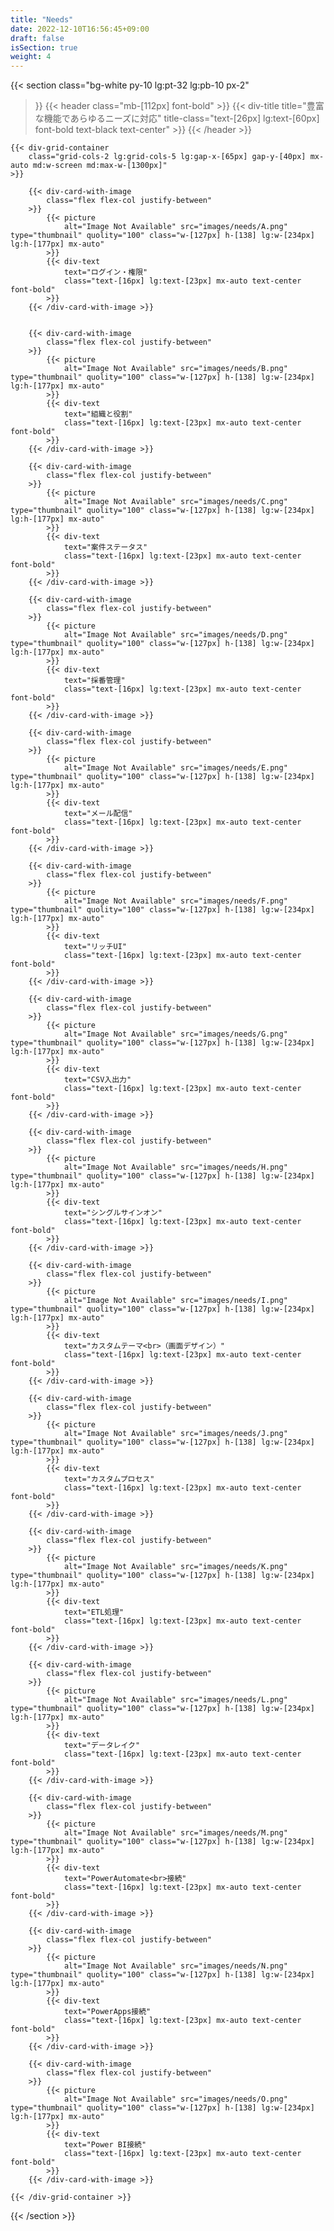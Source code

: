 ```yaml
---
title: "Needs"
date: 2022-12-10T16:56:45+09:00
draft: false
isSection: true
weight: 4
---
```


{{< section
    class="bg-white py-10 lg:pt-32 lg:pb-10 px-2"
>}}
    {{< header
        class="mb-[112px] font-bold"
    >}}
        {{< div-title
            title="豊富な機能であらゆるニーズに対応"
            title-class="text-[26px] lg:text-[60px] font-bold text-black text-center"
        >}}
    {{< /header >}}

    {{< div-grid-container
        class="grid-cols-2 lg:grid-cols-5 lg:gap-x-[65px] gap-y-[40px] mx-auto md:w-screen md:max-w-[1300px]"
    >}}

        {{< div-card-with-image
            class="flex flex-col justify-between"
        >}}
            {{< picture
                alt="Image Not Available" src="images/needs/A.png" type="thumbnail" quolity="100" class="w-[127px] h-[138] lg:w-[234px] lg:h-[177px] mx-auto"
            >}}
            {{< div-text
                text="ログイン・権限"
                class="text-[16px] lg:text-[23px] mx-auto text-center font-bold"
            >}}
        {{< /div-card-with-image >}}


        {{< div-card-with-image
            class="flex flex-col justify-between"
        >}}
            {{< picture
                alt="Image Not Available" src="images/needs/B.png" type="thumbnail" quolity="100" class="w-[127px] h-[138] lg:w-[234px] lg:h-[177px] mx-auto"
            >}}
            {{< div-text
                text="組織と役割"
                class="text-[16px] lg:text-[23px] mx-auto text-center font-bold"
            >}}
        {{< /div-card-with-image >}}

        {{< div-card-with-image
            class="flex flex-col justify-between"
        >}}
            {{< picture
                alt="Image Not Available" src="images/needs/C.png" type="thumbnail" quolity="100" class="w-[127px] h-[138] lg:w-[234px] lg:h-[177px] mx-auto"
            >}}
            {{< div-text
                text="案件ステータス"
                class="text-[16px] lg:text-[23px] mx-auto text-center font-bold"
            >}}
        {{< /div-card-with-image >}}

        {{< div-card-with-image
            class="flex flex-col justify-between"
        >}}
            {{< picture
                alt="Image Not Available" src="images/needs/D.png" type="thumbnail" quolity="100" class="w-[127px] h-[138] lg:w-[234px] lg:h-[177px] mx-auto"
            >}}
            {{< div-text
                text="採番管理"
                class="text-[16px] lg:text-[23px] mx-auto text-center font-bold"
            >}}
        {{< /div-card-with-image >}}

        {{< div-card-with-image
            class="flex flex-col justify-between"
        >}}
            {{< picture
                alt="Image Not Available" src="images/needs/E.png" type="thumbnail" quolity="100" class="w-[127px] h-[138] lg:w-[234px] lg:h-[177px] mx-auto"
            >}}
            {{< div-text
                text="メール配信"
                class="text-[16px] lg:text-[23px] mx-auto text-center font-bold"
            >}}
        {{< /div-card-with-image >}}

        {{< div-card-with-image
            class="flex flex-col justify-between"
        >}}
            {{< picture
                alt="Image Not Available" src="images/needs/F.png" type="thumbnail" quolity="100" class="w-[127px] h-[138] lg:w-[234px] lg:h-[177px] mx-auto"
            >}}
            {{< div-text
                text="リッチUI"
                class="text-[16px] lg:text-[23px] mx-auto text-center font-bold"
            >}}
        {{< /div-card-with-image >}}

        {{< div-card-with-image
            class="flex flex-col justify-between"
        >}}
            {{< picture
                alt="Image Not Available" src="images/needs/G.png" type="thumbnail" quolity="100" class="w-[127px] h-[138] lg:w-[234px] lg:h-[177px] mx-auto"
            >}}
            {{< div-text
                text="CSV入出力"
                class="text-[16px] lg:text-[23px] mx-auto text-center font-bold"
            >}}
        {{< /div-card-with-image >}}

        {{< div-card-with-image
            class="flex flex-col justify-between"
        >}}
            {{< picture
                alt="Image Not Available" src="images/needs/H.png" type="thumbnail" quolity="100" class="w-[127px] h-[138] lg:w-[234px] lg:h-[177px] mx-auto"
            >}}
            {{< div-text
                text="シングルサインオン"
                class="text-[16px] lg:text-[23px] mx-auto text-center font-bold"
            >}}
        {{< /div-card-with-image >}}

        {{< div-card-with-image
            class="flex flex-col justify-between"
        >}}
            {{< picture
                alt="Image Not Available" src="images/needs/I.png" type="thumbnail" quolity="100" class="w-[127px] h-[138] lg:w-[234px] lg:h-[177px] mx-auto"
            >}}
            {{< div-text
                text="カスタムテーマ<br>（画面デザイン）"
                class="text-[16px] lg:text-[23px] mx-auto text-center font-bold"
            >}}
        {{< /div-card-with-image >}}

        {{< div-card-with-image
            class="flex flex-col justify-between"
        >}}
            {{< picture
                alt="Image Not Available" src="images/needs/J.png" type="thumbnail" quolity="100" class="w-[127px] h-[138] lg:w-[234px] lg:h-[177px] mx-auto"
            >}}
            {{< div-text
                text="カスタムプロセス"
                class="text-[16px] lg:text-[23px] mx-auto text-center font-bold"
            >}}
        {{< /div-card-with-image >}}

        {{< div-card-with-image
            class="flex flex-col justify-between"
        >}}
            {{< picture
                alt="Image Not Available" src="images/needs/K.png" type="thumbnail" quolity="100" class="w-[127px] h-[138] lg:w-[234px] lg:h-[177px] mx-auto"
            >}}
            {{< div-text
                text="ETL処理"
                class="text-[16px] lg:text-[23px] mx-auto text-center font-bold"
            >}}
        {{< /div-card-with-image >}}

        {{< div-card-with-image
            class="flex flex-col justify-between"
        >}}
            {{< picture
                alt="Image Not Available" src="images/needs/L.png" type="thumbnail" quolity="100" class="w-[127px] h-[138] lg:w-[234px] lg:h-[177px] mx-auto"
            >}}
            {{< div-text
                text="データレイク"
                class="text-[16px] lg:text-[23px] mx-auto text-center font-bold"
            >}}
        {{< /div-card-with-image >}}

        {{< div-card-with-image
            class="flex flex-col justify-between"
        >}}
            {{< picture
                alt="Image Not Available" src="images/needs/M.png" type="thumbnail" quolity="100" class="w-[127px] h-[138] lg:w-[234px] lg:h-[177px] mx-auto"
            >}}
            {{< div-text
                text="PowerAutomate<br>接続"
                class="text-[16px] lg:text-[23px] mx-auto text-center font-bold"
            >}}
        {{< /div-card-with-image >}}

        {{< div-card-with-image
            class="flex flex-col justify-between"
        >}}
            {{< picture
                alt="Image Not Available" src="images/needs/N.png" type="thumbnail" quolity="100" class="w-[127px] h-[138] lg:w-[234px] lg:h-[177px] mx-auto"
            >}}
            {{< div-text
                text="PowerApps接続"
                class="text-[16px] lg:text-[23px] mx-auto text-center font-bold"
            >}}
        {{< /div-card-with-image >}}

        {{< div-card-with-image
            class="flex flex-col justify-between"
        >}}
            {{< picture
                alt="Image Not Available" src="images/needs/O.png" type="thumbnail" quolity="100" class="w-[127px] h-[138] lg:w-[234px] lg:h-[177px] mx-auto"
            >}}
            {{< div-text
                text="Power BI接続"
                class="text-[16px] lg:text-[23px] mx-auto text-center font-bold"
            >}}
        {{< /div-card-with-image >}}

    {{< /div-grid-container >}}


{{< /section >}}
